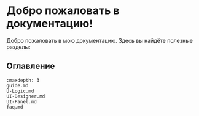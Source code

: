 # Добро пожаловать в документацию!

Добро пожаловать в мою документацию. Здесь вы найдёте полезные разделы:

## Оглавление
```{toctree}
:maxdepth: 3
guide.md
U-Logic.md
UI-Designer.md
UI-Panel.md
faq.md
```
